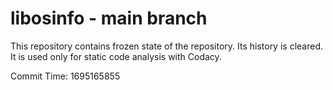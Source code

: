 # libosinfo - main branch

This repository contains frozen state of the repository.
Its history is cleared. It is used only for static code
analysis with Codacy.

Commit Time: 1695165855